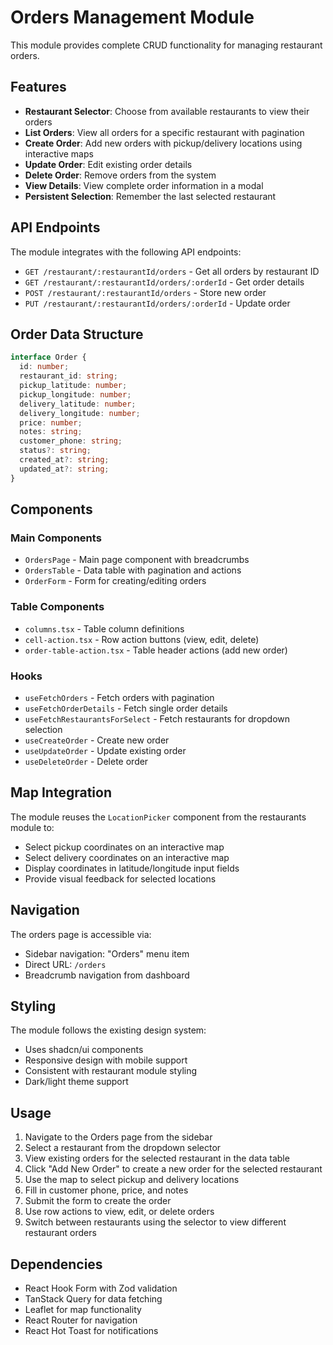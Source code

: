 # Orders Management Module

This module provides complete CRUD functionality for managing restaurant orders.

## Features

- **Restaurant Selector**: Choose from available restaurants to view their orders
- **List Orders**: View all orders for a specific restaurant with pagination
- **Create Order**: Add new orders with pickup/delivery locations using interactive maps
- **Update Order**: Edit existing order details
- **Delete Order**: Remove orders from the system
- **View Details**: View complete order information in a modal
- **Persistent Selection**: Remember the last selected restaurant

## API Endpoints

The module integrates with the following API endpoints:

- `GET /restaurant/:restaurantId/orders` - Get all orders by restaurant ID
- `GET /restaurant/:restaurantId/orders/:orderId` - Get order details
- `POST /restaurant/:restaurantId/orders` - Store new order
- `PUT /restaurant/:restaurantId/orders/:orderId` - Update order

## Order Data Structure

```typescript
interface Order {
  id: number;
  restaurant_id: string;
  pickup_latitude: number;
  pickup_longitude: number;
  delivery_latitude: number;
  delivery_longitude: number;
  price: number;
  notes: string;
  customer_phone: string;
  status?: string;
  created_at?: string;
  updated_at?: string;
}
```

## Components

### Main Components

- `OrdersPage` - Main page component with breadcrumbs
- `OrdersTable` - Data table with pagination and actions
- `OrderForm` - Form for creating/editing orders

### Table Components

- `columns.tsx` - Table column definitions
- `cell-action.tsx` - Row action buttons (view, edit, delete)
- `order-table-action.tsx` - Table header actions (add new order)

### Hooks

- `useFetchOrders` - Fetch orders with pagination
- `useFetchOrderDetails` - Fetch single order details
- `useFetchRestaurantsForSelect` - Fetch restaurants for dropdown selection
- `useCreateOrder` - Create new order
- `useUpdateOrder` - Update existing order
- `useDeleteOrder` - Delete order

## Map Integration

The module reuses the `LocationPicker` component from the restaurants module to:

- Select pickup coordinates on an interactive map
- Select delivery coordinates on an interactive map
- Display coordinates in latitude/longitude input fields
- Provide visual feedback for selected locations

## Navigation

The orders page is accessible via:

- Sidebar navigation: "Orders" menu item
- Direct URL: `/orders`
- Breadcrumb navigation from dashboard

## Styling

The module follows the existing design system:

- Uses shadcn/ui components
- Responsive design with mobile support
- Consistent with restaurant module styling
- Dark/light theme support

## Usage

1. Navigate to the Orders page from the sidebar
2. Select a restaurant from the dropdown selector
3. View existing orders for the selected restaurant in the data table
4. Click "Add New Order" to create a new order for the selected restaurant
5. Use the map to select pickup and delivery locations
6. Fill in customer phone, price, and notes
7. Submit the form to create the order
8. Use row actions to view, edit, or delete orders
9. Switch between restaurants using the selector to view different restaurant orders

## Dependencies

- React Hook Form with Zod validation
- TanStack Query for data fetching
- Leaflet for map functionality
- React Router for navigation
- React Hot Toast for notifications
